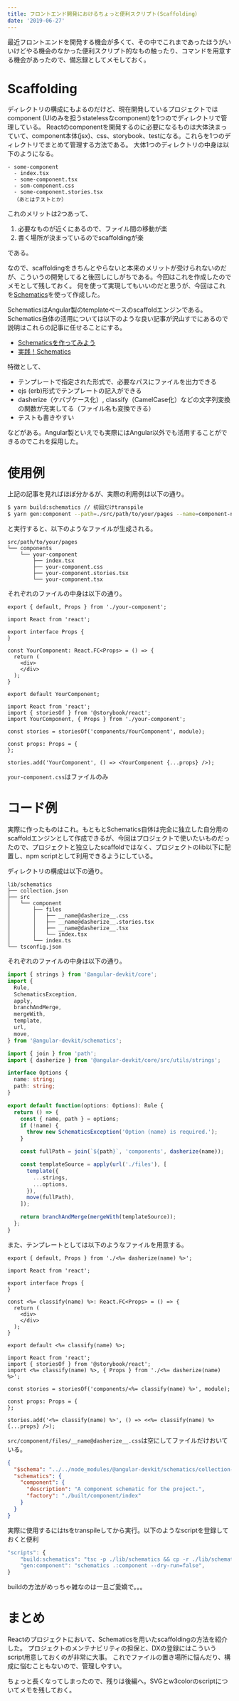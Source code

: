 ```yaml
---
title: フロントエンド開発におけるちょっと便利スクリプト(Scaffolding）
date: '2019-06-27'
---
```


最近フロントエンドを開発する機会が多くて、その中でこれまであったほうがいいけどやる機会のなかった便利スクリプト的なもの触ったり、コマンドを用意する機会があったので、備忘録としてメモしておく。

# Scaffolding

ディレクトリの構成にもよるのだけど、現在開発しているプロジェクトではcomponent (UIのみを担うstatelessなcomponent)を1つのでディレクトリで管理している。
Reactのcomponentを開発するのに必要になるものは大体決まっていて、component本体(jsx)、css、storybook、testになる。これらを1つのディレクトリでまとめて管理する方法である。
大体1つのディレクトリの中身は以下のようになる。
```
- some-component
  - index.tsx
  - some-component.tsx
  - som-component.css
  - some-component.stories.tsx
  （あとはテストとか）
```
これのメリットは2つあって、

1. 必要なものが近くにあるので、ファイル間の移動が楽
2. 書く場所が決まっているのでscaffoldingが楽

である。

なので、scaffoldingをきちんとやらないと本来のメリットが受けられないのだが、こういうの開発してると後回しにしがちである。今回はこれを作成したのでメモとして残しておく。
何を使って実現してもいいのだと思うが、今回はこれを[Schematics](https://angular.io/guide/schematics)を使って作成した。

SchematicsはAngular製のtemplateベースのscaffoldエンジンである。 Schematics自体の活用については以下のような良い記事が沢山すでにあるので説明はこれらの記事に任せることにする。

- [Schematicsを作ってみよう](https://qiita.com/puku0x/items/462a038133e7233dfaed)
- [実践！Schematics](https://qiita.com/Quramy/items/a06d62132007807062df)

特徴として、

- テンプレートで指定された形式で、必要なパスにファイルを出力できる
-	ejs (erb)形式でテンプレートの記入ができる
- dasherize（ケバブケース化）, classify（CamelCase化）などの文字列変換の関数が充実してる（ファイル名も変換できる）
- テストも書きやすい

などがある。Angular製といえでも実際にはAngular以外でも活用することができるのでこれを採用した。

# 使用例

上記の記事を見ればほぼ分かるが、実際の利用例は以下の通り。

```sh
$ yarn build:schematics // 初回だけtranspile
$ yarn gen:component --path=./src/path/to/your/pages --name=component-name
```

と実行すると、以下のようなファイルが生成される。

```
src/path/to/your/pages
└── components
    └── your-component
        ├── index.tsx
        ├── your-component.css
        ├── your-component.stories.tsx
        └── your-component.tsx
```

それぞれのファイルの中身は以下の通り。

```ts:title=index.tsx
export { default, Props } from './your-component';
```

```ts:title=your-component.tsx
import React from 'react';

export interface Props {
}

const YourComponent: React.FC<Props> = () => {
  return (
    <div>
    </div>
  );
}

export default YourComponent;
```

```ts:title=your-component.stories.tsx
import React from 'react';
import { storiesOf } from '@storybook/react';
import YourComponent, { Props } from './your-component';

const stories = storiesOf('components/YourComponent', module);

const props: Props = {
};

stories.add('YourComponent', () => <YourComponent {...props} />);
```

`your-component.css`はファイルのみ


# コード例

実際に作ったものはこれ。もともとSchematics自体は完全に独立した自分用のscaffoldエンジンとして作成できるが、今回はプロジェクトで使いたいものだったので、プロジェクトと独立したscaffoldではなく、プロジェクトのlib以下に配置し、npm scriptとして利用できるようにしている。

ディレクトリの構成は以下の通り。

```
lib/schematics
├── collection.json
├── src
│   └── component
│       ├── files
│       │   ├── __name@dasherize__.css
│       │   ├── __name@dasherize__.stories.tsx
│       │   ├── __name@dasherize__.tsx
│       │   └── index.tsx
│       └── index.ts
└── tsconfig.json
```

それぞれのファイルの中身は以下の通り。

```ts:title=src/component/index.ts
import { strings } from '@angular-devkit/core';
import {
  Rule,
  SchematicsException,
  apply,
  branchAndMerge,
  mergeWith,
  template,
  url,
  move,
} from '@angular-devkit/schematics';

import { join } from 'path';
import { dasherize } from '@angular-devkit/core/src/utils/strings';

interface Options {
  name: string;
  path: string;
}

export default function(options: Options): Rule {
  return () => {
    const { name, path } = options;
    if (!name) {
      throw new SchematicsException('Option (name) is required.');
    }

    const fullPath = join(`${path}`, 'components', dasherize(name));

    const templateSource = apply(url('./files'), [
      template({
        ...strings,
        ...options,
      }),
      move(fullPath),
    ]);

    return branchAndMerge(mergeWith(templateSource));
  };
}
```

また、テンプレートとしては以下のようなファイルを用意する。

```ts:title=src/component/files/index.tsx
export { default, Props } from './<%= dasherize(name) %>';
```

```ts:title=src/component/files/__name@dasherize__.tsx
import React from 'react';

export interface Props {
}

const <%= classify(name) %>: React.FC<Props> = () => {
  return (
    <div>
    </div>
  );
}

export default <%= classify(name) %>;
```

```ts:title=src/component/files/__name@dasherize__.stories.tsx
import React from 'react';
import { storiesOf } from '@storybook/react';
import <%= classify(name) %>, { Props } from './<%= dasherize(name) %>';

const stories = storiesOf('components/<%= classify(name) %>', module);

const props: Props = {
};

stories.add('<%= classify(name) %>', () => <<%= classify(name) %> {...props} />);
```

`src/component/files/__name@dasherize__.css`は空にしてファイルだけおいている。


```js:title=collection.json
{
  "$schema": "../../node_modules/@angular-devkit/schematics/collection-schema.json",
  "schematics": {
    "component": {
      "description": "A component schematic for the project.",
      "factory": "./built/component/index"
    }
  }
}
```

実際に使用するにはtsをtranspileしてから実行。以下のようなscriptを登録しておくと便利

```js
"scripts": {
    "build:schematics": "tsc -p ./lib/schematics && cp -r ./lib/schematics/src/component/files ./lib/schematics/built/component",
    "gen:component": "schematics .:component --dry-run=false",
}
```

buildの方法がめっちゃ雑なのは一旦ご愛嬌で。。。

# まとめ

Reactのプロジェクトにおいて、Schematicsを用いたscaffoldingの方法を紹介した。
プロジェクトのメンテナビリティの担保と、DXの登録にはこういうscript用意しておくのが非常に大事。
これでファイルの置き場所に悩んだり、構成に悩むこともないので、管理しやすい。

ちょっと長くなってしまったので、残りは後編へ。SVGとw3colorのscriptについてメモを残しておく。

